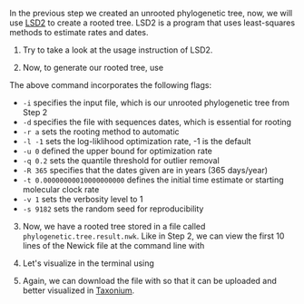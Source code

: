 <script>
import Link from "$components/Link.svelte";
import Execute from "$components/Execute.svelte";
</script>

In the previous step we created an unrooted phylogenetic tree, now, we will use [LSD2](https://github.com/tothuhien/lsd2) to create a rooted tree. LSD2 is a program that uses least-squares methods to estimate rates and dates.  

1. Try <Execute command="LSD2 -help" inline /> to take a look at the usage instruction of LSD2.

2. Now, to generate our rooted tree, use <Execute command="lsd2 -i tree_file.nwk -d hiv1_dates.txt -r a -l -1 -u 0 -q 0.2 -R 365 -t 0.00000000010000000000 -v 1 -s 9182" inline /> 

The above command incorporates the following flags:

- `-i` specifies the input file, which is our unrooted phylogenetic tree from Step 2
- `-d` specifies the file with sequences dates, which is essential for rooting
- `-r a` sets the rooting method to automatic
- `-l -1` sets the log-liklihood optimization rate, -1 is the default
- `-u 0` defined the upper bound for optimization rate
- `-q 0.2` sets the quantile threshold for outlier removal
- `-R 365` specifies that the dates given are in years (365 days/year)
- `-t 0.00000000010000000000` defines the initial time estimate or starting molecular clock rate
- `-v 1` sets the verbosity level to 1
- `-s 9182` sets the random seed for reproducibility

3. Now, we have a rooted tree stored in a file called `phylogenetic.tree.result.nwk`. Like in Step 2, we can view the first 10 lines of the Newick file at the command line with <Execute command="head -10 phylogenetic.tree.result.nwk" inline />

4. Let's visualize in the terminal using <Execute command="nw_display - < phylogenetic.tree.result.nwk" inline />

5. Again, we can download the file with <Execute command="download phylogenetic.tree.result.nwk" inline /> so that it can be uploaded and better visualized in [Taxonium](https://taxonium.org/?xType=x_dist). 
